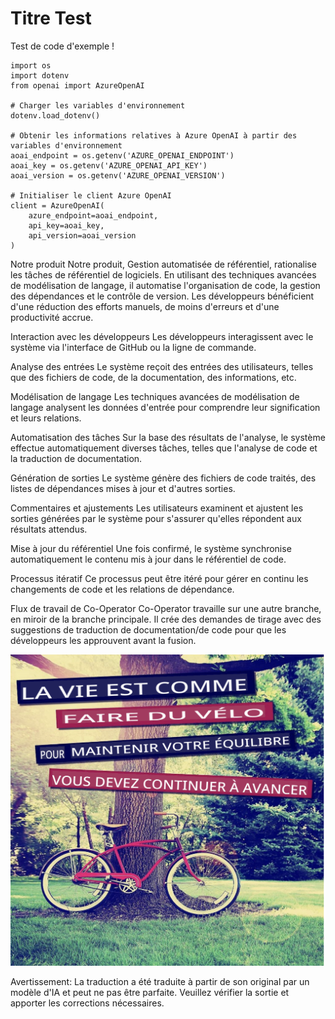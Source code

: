# Titre Test


Test de code d'exemple !
```
import os
import dotenv
from openai import AzureOpenAI

# Charger les variables d'environnement
dotenv.load_dotenv()

# Obtenir les informations relatives à Azure OpenAI à partir des variables d'environnement
aoai_endpoint = os.getenv('AZURE_OPENAI_ENDPOINT')
aoai_key = os.getenv('AZURE_OPENAI_API_KEY')
aoai_version = os.getenv('AZURE_OPENAI_VERSION')

# Initialiser le client Azure OpenAI
client = AzureOpenAI(
    azure_endpoint=aoai_endpoint,
    api_key=aoai_key,
    api_version=aoai_version
)
```

Notre produit
Notre produit, Gestion automatisée de référentiel, rationalise les tâches de référentiel de logiciels. En utilisant des techniques avancées de modélisation de langage, il automatise l'organisation de code, la gestion des dépendances et le contrôle de version. Les développeurs bénéficient d'une réduction des efforts manuels, de moins d'erreurs et d'une productivité accrue.

Interaction avec les développeurs
Les développeurs interagissent avec le système via l'interface de GitHub ou la ligne de commande.

Analyse des entrées
Le système reçoit des entrées des utilisateurs, telles que des fichiers de code, de la documentation, des informations, etc.

Modélisation de langage
Les techniques avancées de modélisation de langage analysent les données d'entrée pour comprendre leur signification et leurs relations.

Automatisation des tâches
Sur la base des résultats de l'analyse, le système effectue automatiquement diverses tâches, telles que l'analyse de code et la traduction de documentation.

Génération de sorties
Le système génère des fichiers de code traités, des listes de dépendances mises à jour et d'autres sorties.

Commentaires et ajustements
Les utilisateurs examinent et ajustent les sorties générées par le système pour s'assurer qu'elles répondent aux résultats attendus.

Mise à jour du référentiel
Une fois confirmé, le système synchronise automatiquement le contenu mis à jour dans le référentiel de code.

Processus itératif
Ce processus peut être itéré pour gérer en continu les changements de code et les relations de dépendance.

Flux de travail de Co-Operator
Co-Operator travaille sur une autre branche, en miroir de la branche principale. Il crée des demandes de tirage avec des suggestions de traduction de documentation/de code pour que les développeurs les approuvent avant la fusion.


![](./translated_images/bicycle.e5987a077c36459b31452b5f6322a930fe95440ab29aeb9c7cbea92148cbe694.fr.png)


Avertissement: La traduction a été traduite à partir de son original par un modèle d'IA et peut ne pas être parfaite. Veuillez vérifier la sortie et apporter les corrections nécessaires.